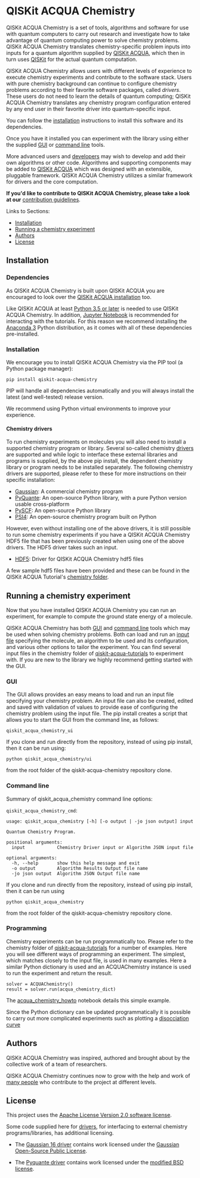 # QISKit ACQUA Chemistry

QISKit ACQUA Chemistry is a set of tools, algorithms and software for use with quantum computers
to carry out research and investigate how to take advantage of quantum computing power to solve chemistry
problems. QISKit ACQUA Chemistry translates chemistry-specific problem inputs into inputs for a quantum algorithm
supplied by [QISKit ACQUA](https://github.com/QISKit/qiskit-acqua), which then in turn uses
[QISKit](https://www.qiskit.org/) for the actual quantum computation.

QISKit ACQUA Chemistry allows users with different levels of experience to execute chemistry experiments and
contribute to the software stack.  Users with pure chemistry background can continue to configure chemistry
problems according to their favorite software packages, called *drivers*.  These users do not need to learn the
details of quantum computing; QISKit ACQUA Chemistry translates any chemistry program configuration entered by
any end user in their favorite driver into quantum-specific input.

You can follow the [installation](#installation) instructions to install this software and its dependencies.

Once you have it installed you can experiment with the library using either the supplied [GUI](#gui) or
[command line](#command-line) tools.

More advanced users and [developers](qiskit_acqua_chemistry#developers) may wish to develop and add their own
algorithms or other code. Algorithms and supporting components may be added to
[QISKit ACQUA](https://github.com/QISKit/qiskit-acqua) which was designed with an extensible, pluggable
framework. QISKit ACQUA Chemistry utilizes a similar framework for drivers and the core computation.

**If you'd like to contribute to QISKit ACQUA Chemistry, please take a look at our**
[contribution guidelines](.github/CONTRIBUTING.rst).

Links to Sections:

* [Installation](#installation)
* [Running a chemistry experiment](#running-a-chemistry-experiment)
* [Authors](#authors-alphabetical)
* [License](#license)

## Installation

### Dependencies

As QISKit ACQUA Chemistry is built upon QISKit ACQUA you are encouraged to look over the
[QISKit ACQUA installation](https://github.com/QISKit/qiskit-acqua/blob/master/README.md#installation) too.

Like QISKit ACQUA at least [Python 3.5 or later](https://www.python.org/downloads/) is needed to use
QISKit ACQUA Chemistry.
In addition, [Jupyter Notebook](https://jupyter.readthedocs.io/en/latest/install.html) is recommended
for interacting with the tutorials.
For this reason we recommend installing the [Anaconda 3](https://www.continuum.io/downloads)
Python distribution, as it comes with all of these dependencies pre-installed.

### Installation

We encourage you to install QISKit ACQUA Chemistry via the PIP tool (a Python package manager):

```
pip install qiskit-acqua-chemistry
```

PIP will handle all dependencies automatically and you will always install the latest (and well-tested)
release version.

We recommend using Python virtual environments to improve your experience.

#### Chemistry drivers

To run chemistry experiments on molecules you will also need to install a supported chemistry program or library. 
Several so-called chemistry [drivers](qiskit_acqua_chemistry/drivers/README.md) are supported and while logic to
interface these external libraries and programs is supplied, by the above pip install, the dependent chemistry library
or program needs to be installed separately. The following chemistry drivers are supported, please refer to these for
more instructions on their specific installation: 

* [Gaussian](qiskit_acqua_chemistry/drivers/gaussiand/README.md): A commercial chemistry program  
* [PyQuante](qiskit_acqua_chemistry/drivers/pyquanted/README.md): An open-source Python library, with a pure Python version usable cross-platform
* [PySCF](qiskit_acqua_chemistry/drivers/pyscfd/README.md): An open-source Python library 
* [PSI4](qiskit_acqua_chemistry/drivers/psi4d/README.md): An open-source chemistry program built on Python

However, even without installing one of the above drivers, it is still possible to run some chemistry experiments if
you have a QISKit ACQUA Chemistry HDF5 file that has been previously created when using one of the above drivers.
The HDF5 driver takes such an input. 

* [HDF5](qiskit_acqua_chemistry/drivers/hdf5d/README.md): Driver for QISKit ACQUA Chemistry hdf5 files    
 
A few sample hdf5 files have been provided and these can be found in the 
QISKit ACQUA Tutorial's [chemistry folder](https://github.com/QISKit/qiskit-acqua-tutorials/tree/master/chemistry).  

## Running a chemistry experiment

Now that you have installed QISKit ACQUA Chemistry you can run an experiment, for example to compute the ground
state energy of a molecule.

QISKit ACQUA Chemistry has both [GUI](#gui) and [command line](#command-line) tools which may be used when solving
chemistry problems. Both can load and run an [input file](qiskit_acqua_chemistry#input-file) specifying the molecule,
an algorithm to be used and its configuration, and various other options to tailor the experiment. You can find several
input files in the chemistry folder of
[qiskit-acqua-tutorials](https://github.com/QISKit/qiskit-acqua-tutorials/tree/master/chemistry/input_files)
to experiment with. If you are new to the library we highly recommend getting started with the GUI.

### GUI

The GUI allows provides an easy means to load and run an input file specifying your chemistry problem. An input file
can also be created, edited and saved with validation of values to provide ease of configuring the chemistry problem
using the input file. The pip install creates a script that allows you to start the GUI from the
command line, as follows:

`qiskit_acqua_chemistry_ui`

If you clone and run directly from the repository, instead of using
pip install, then it can be run using:

`python qiskit_acqua_chemistry/ui`

from the root folder of the qiskit-acqua-chemistry repository clone.

### Command line

Summary of qiskit_acqua_chemistry command line options:

`qiskit_acqua_chemistry_cmd`:
```
usage: qiskit_acqua_chemistry [-h] [-o output | -jo json output] input

Quantum Chemistry Program.

positional arguments:
  input            Chemistry Driver input or Algorithm JSON input file

optional arguments:
  -h, --help       show this help message and exit
  -o output        Algorithm Results Output file name
  -jo json output  Algorithm JSON Output file name
```

If you clone and run directly from the repository, instead of using
pip install, then it can be run using

`python qiskit_acqua_chemistry`

from the root folder of the qiskit-acqua-chemistry repository clone.

### Programming

Chemistry experiments can be run programmatically too. Please refer to the chemistry folder of
[qiskit-acqua-tutorials](https://github.com/QISKit/qiskit-acqua-tutorials/tree/master/chemistry)
for a number of examples. Here you will see different ways of programming an experiment. The simplest, which
matches closely to the input file, is used in many examples. Here a similar Python dictionary is used and an
ACQUAChemistry instance is used to run the experiment and return the result.
```
solver = ACQUAChemistry()
result = solver.run(acqua_chemistry_dict)
```
The [acqua_chemistry_howto](https://github.com/QISKit/qiskit-acqua-tutorials/blob/master/chemistry/acqua_chemistry_howto.ipynb)
notebook details this simple example.

Since the Python dictionary can be updated programmatically it is possible to carry out more complicated experiments
such as plotting a
[disocciation curve](https://github.com/QISKit/qiskit-acqua-tutorials/blob/master/chemistry/lih_uccsd.ipynb)


## Authors

QISKit ACQUA Chemistry was inspired, authored and brought about by the collective
work of a team of researchers.

QISKit ACQUA Chemistry continues now to grow with the help and work of [many people](CONTRIBUTORS.md) who contribute
to the project at different levels.

## License

This project uses the [Apache License Version 2.0 software license](https://www.apache.org/licenses/LICENSE-2.0).

Some code supplied here for [drivers](qiskit_acqua_chemistry/drivers/README.md), for interfacing to external chemistry
programs/libraries, has additional licensing.

* The [Gaussian 16 driver](qiskit_acqua_chemistry/drivers/gaussiand/README.md) contains work licensed under the
[Gaussian Open-Source Public License](qiskit_acqua_chemistry/drivers/gaussiand/gauopen/LICENSE.txt).

* The [Pyquante driver](qiskit_acqua_chemistry/drivers/pyquanted/README.md) contains work licensed under the
[modified BSD license](qiskit_acqua_chemistry/drivers/pyquanted/LICENSE.txt).
